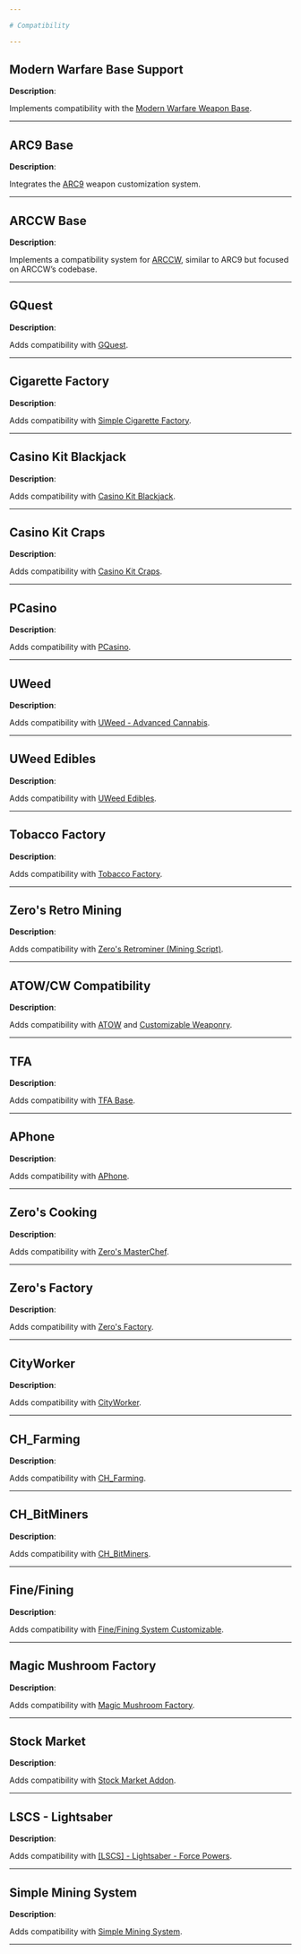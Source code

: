 ```yaml
---

# Compatibility

---
```


## Modern Warfare Base Support

**Description**:  

Implements compatibility with the [Modern Warfare Weapon Base](https://steamcommunity.com/workshop/filedetails/?id=2459720887).

---

## ARC9 Base

**Description**:  

Integrates the [ARC9](https://steamcommunity.com/workshop/filedetails/?id=2910505837) weapon customization system.

---

## ARCCW Base

**Description**:  

Implements a compatibility system for [ARCCW](https://steamcommunity.com/sharedfiles/filedetails/?id=2131057232), similar to ARC9 but focused on ARCCW’s codebase.

---

## GQuest

**Description**: 

Adds compatibility with [GQuest](https://www.gmodstore.com/market/view/gquest-the-perfect-quest-system).

---

## Cigarette Factory

**Description**: 

Adds compatibility with [Simple Cigarette Factory](https://www.gmodstore.com/market/view/simple-cigarette-factory).

---

## Casino Kit Blackjack

**Description**: 

Adds compatibility with [Casino Kit Blackjack](https://www.gmodstore.com/market/view/casino-kit-blackjack).

---

## Casino Kit Craps

**Description**: 

Adds compatibility with [Casino Kit Craps](https://www.gmodstore.com/market/view/casino-kit-craps).

---

## PCasino

**Description**: 

Adds compatibility with [PCasino](https://www.gmodstore.com/market/view/pcasino-the-perfect-casino-addon-roulette-blackjack-slots-prize-wheel).

---

## UWeed

**Description**: 

Adds compatibility with [UWeed - Advanced Cannabis](https://www.gmodstore.com/market/view/uweed-advanced-cannabis-growth-drug).

---

## UWeed Edibles

**Description**: 

Adds compatibility with [UWeed Edibles](https://www.gmodstore.com/market/view/uweed-extended-edibles-dlc).

---

## Tobacco Factory

**Description**: 

Adds compatibility with [Tobacco Factory](https://www.gmodstore.com/market/view/tobacco-factory).

---

## Zero's Retro Mining

**Description**: 

Adds compatibility with [Zero's Retrominer (Mining Script)](https://www.gmodstore.com/market/view/zero-s-retrominer-mining-script).

---

## ATOW/CW Compatibility

**Description**: 

Adds compatibility with [ATOW](https://steamcommunity.com/sharedfiles/filedetails/?id=859981128) and [Customizable Weaponry](https://steamcommunity.com/workshop/filedetails/?id=349050451).

---

## TFA

**Description**: 

Adds compatibility with [TFA Base](https://steamcommunity.com/sharedfiles/filedetails/?id=2840031720).

---

## APhone

**Description**: 

Adds compatibility with [APhone](https://www.gmodstore.com/market/view/aphone-a-feature-rich-phone).

---

## Zero's Cooking

**Description**: 

Adds compatibility with [Zero's MasterChef](https://www.gmodstore.com/market/view/zero-s-masterchef-cooking-script).

---

## Zero's Factory

**Description**: 

Adds compatibility with [Zero's Factory](https://www.gmodstore.com/market/view/zero-s-factory-crafting-space).

---

## CityWorker

**Description**: 

Adds compatibility with [CityWorker](https://www.gmodstore.com/market/view/darkrp-city-worker).

---

## CH_Farming

**Description**: 

Adds compatibility with [CH_Farming](https://www.gmodstore.com/market/view/farming-grow-plants-sell-crops).

---

## CH_BitMiners

**Description**: 

Adds compatibility with [CH_BitMiners](https://www.gmodstore.com/market/view/bitminers).

---

## Fine/Fining

**Description**: 

Adds compatibility with [Fine/Fining System Customizable](https://www.gmodstore.com/market/view/v1-3-1-fine-fining-system-customizable).

---

## Magic Mushroom Factory

**Description**: 

Adds compatibility with [Magic Mushroom Factory](https://www.gmodstore.com/market/view/magic-mushroom-factory-drug-script-and-darkrp-job).

---

## Stock Market

**Description**: 

Adds compatibility with [Stock Market Addon](https://www.gmodstore.com/market/view/stock-market-addon-pointshop-support-control-your-economy).

---

## LSCS - Lightsaber

**Description**: 

Adds compatibility with [[LSCS] - Lightsaber - Force Powers](https://steamcommunity.com/sharedfiles/filedetails/?id=2837856621).

---

## Simple Mining System

**Description**: 

Adds compatibility with [Simple Mining System](https://www.gmodstore.com/market/view/simple-mining-system).

---